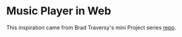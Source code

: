 # Music Player in Web

This inspiration came from Brad Traversy's mini Project series [repo](https://github.com/bradtraversy/vanillawebprojects).

